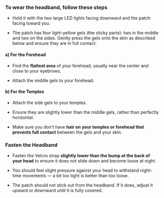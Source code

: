 ### To wear the headband, follow these steps

- Hold it with the two large LED lights facing downward and the patch facing toward you.

- The patch has four light-yellow gels (the sticky parts): two in the middle and two on the sides. Gently press the gels onto the skin as described below and ensure they are in full contact:

#### a) For the Forehead

- Find the **flattest area** of your forehead, usually near the center and close to your eyebrows.

- Attach the middle gels to your forehead.

#### b) For the Temples

- Attach the side gels to your temples.

- Ensure they are slightly lower than the middle gels, rather than perfectly horizontal.

- Make sure you don't have **hair on your temples or forehead that prevents full contact** between the gels and your skin.

### Fasten the Headband

- Fasten the Velcro strap **slightly lower than the bump at the back of your head** to ensure it does not slide down and become loose at night.

- You should feel slight pressure against your head to withstand night-time movements — a bit too tight is better than too loose.

- The patch should not stick out from the headband. If it does, adjust it upward or downward until it is fully covered.
